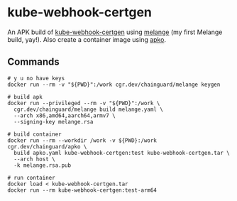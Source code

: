 # kube-webhook-certgen

An APK build of [kube-webhook-certgen](https://github.com/jet/kube-webhook-certgen) using [melange](https://github.com/chainguard-dev/melange) (my first Melange build, yay!). Also create a container image using [apko](https://github.com/chainguard-dev/apko).

## Commands

```shell
# y u no have keys
docker run --rm -v "${PWD}":/work cgr.dev/chainguard/melange keygen

# build apk
docker run --privileged --rm -v "${PWD}":/work \
  cgr.dev/chainguard/melange build melange.yaml \
  --arch x86,amd64,aarch64,armv7 \
  --signing-key melange.rsa

# build container
docker run --rm --workdir /work -v ${PWD}:/work cgr.dev/chainguard/apko \
  build apko.yaml kube-webhook-certgen:test kube-webhook-certgen.tar \
  --arch host \
  -k melange.rsa.pub

# run container
docker load < kube-webhook-certgen.tar
docker run --rm kube-webhook-certgen:test-arm64
```
